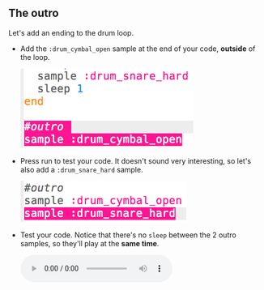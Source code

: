 ## The outro

Let's add an ending to the drum loop.

+ Add the `:drum_cymbal_open` sample at the end of your code, **outside** of the loop.
    
    ![скріншот](images/drum-outro-1.png)

+ Press run to test your code. It doesn't sound very interesting, so let's also add a `:drum_snare_hard` sample.
    
    ![знімок екрану](images/drum-outro-2.png)

+ Test your code. Notice that there's no `sleep` between the 2 outro samples, so they'll play at the **same time**.
    
    <div id="audio-preview" class="pdf-hidden">
      <audio controls preload> <source src="resources/drums-outro.mp3" type="audio/mpeg"> Your browser does not support the <code>audio</code> element. </audio>
    </div>